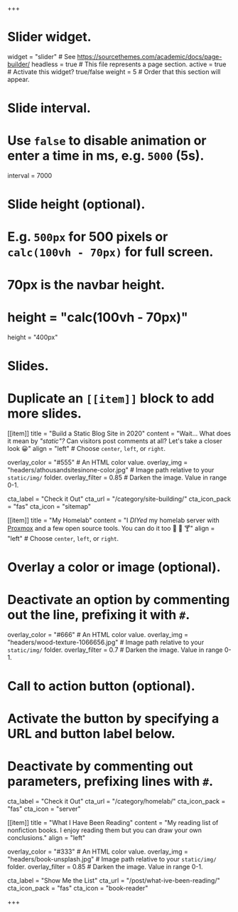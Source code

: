 +++
# Slider widget.
widget = "slider"  # See https://sourcethemes.com/academic/docs/page-builder/
headless = true  # This file represents a page section.
active = true  # Activate this widget? true/false
weight = 5  # Order that this section will appear.

# Slide interval.
# Use `false` to disable animation or enter a time in ms, e.g. `5000` (5s).
interval = 7000

# Slide height (optional).
# E.g. `500px` for 500 pixels or `calc(100vh - 70px)` for full screen.
# 70px is the navbar height.
# height = "calc(100vh - 70px)"
height = "400px"

# Slides.
# Duplicate an `[[item]]` block to add more slides.

[[item]]
  title = "Build a Static Blog Site in 2020"
  content = "Wait... What does it mean by *\"static\"?* Can visitors post comments at all? Let's take a closer look 😀"
  align = "left"  # Choose `center`, `left`, or `right`.

  overlay_color = "#555"  # An HTML color value.
  overlay_img = "headers/athousandsitesinone-color.jpg"  # Image path relative to your `static/img/` folder.
  overlay_filter = 0.85  # Darken the image. Value in range 0-1.

  cta_label = "Check it Out"
  cta_url = "/category/site-building/"
  cta_icon_pack = "fas"
  cta_icon = "sitemap"

[[item]]
  title = "My Homelab"
  content = "I *DIYed* my homelab server with [Proxmox](https://www.proxmox.com/en/proxmox-ve) and a few open source tools. You can do it too 🙌 🎉 🍸"
  align = "left"  # Choose `center`, `left`, or `right`.

  # Overlay a color or image (optional).
  #   Deactivate an option by commenting out the line, prefixing it with `#`.
  overlay_color = "#666"  # An HTML color value.
  overlay_img = "headers/wood-texture-1066656.jpg"  # Image path relative to your `static/img/` folder.
  overlay_filter = 0.7  # Darken the image. Value in range 0-1.

  # Call to action button (optional).
  #   Activate the button by specifying a URL and button label below.
  #   Deactivate by commenting out parameters, prefixing lines with `#`.
  cta_label = "Check it Out"
  cta_url = "/category/homelab/"
  cta_icon_pack = "fas"
  cta_icon = "server"

[[item]]
  title = "What I Have Been Reading"
  content = "My reading list of nonfiction books. I enjoy reading them but you can draw your own conclusions."
  align = "left"

  overlay_color = "#333"  # An HTML color value.
  overlay_img = "headers/book-unsplash.jpg"  # Image path relative to your `static/img/` folder.
  overlay_filter = 0.85  # Darken the image. Value in range 0-1.

  cta_label = "Show Me the List"
  cta_url = "/post/what-ive-been-reading/"
  cta_icon_pack = "fas"
  cta_icon = "book-reader"

+++
